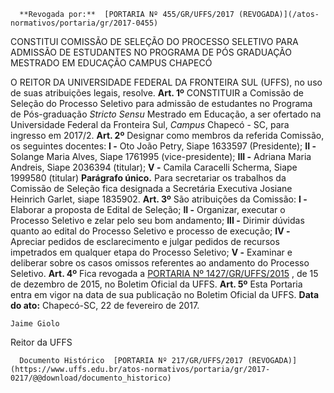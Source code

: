       **Revogada por:**  [PORTARIA Nº 455/GR/UFFS/2017 (REVOGADA)](/atos-normativos/portaria/gr/2017-0455) 

   CONSTITUI COMISSÃO DE SELEÇÃO DO PROCESSO SELETIVO PARA ADMISSÃO DE ESTUDANTES NO PROGRAMA DE PÓS GRADUAÇÃO MESTRADO EM EDUCAÇÃO CAMPUS CHAPECÓ  

 O REITOR DA UNIVERSIDADE FEDERAL DA FRONTEIRA SUL (UFFS), no uso de suas atribuições legais, resolve.   **Art. 1º** CONSTITUIR a Comissão de Seleção do Processo Seletivo para admissão de estudantes no Programa de Pós-graduação *Stricto Sensu* Mestrado em Educação, a ser ofertado na Universidade Federal da Fronteira Sul, *Campus* Chapecó - SC, para ingresso em 2017/2.   **Art. 2º** Designar como membros da referida Comissão, os seguintes docentes: **I -** Oto João Petry, Siape  1633597 (Presidente); **II -** Solange Maria Alves, Siape 1761995 (vice-presidente); **III -** Adriana Maria Andreis, Siape  2036394 (titular); **V -** Camila Caracelli Scherma, Siape 1999580 (titular) **Parágrafo único.** Para secretariar os trabalhos da Comissão de Seleção fica designada a Secretária Executiva Josiane Heinrich Garlet, siape 1835902.   **Art. 3º** São atribuições da Comissão: **I -** Elaborar a proposta de Edital de Seleção; **II -** Organizar, executar o Processo Seletivo e zelar pelo seu bom andamento; **III -** Dirimir dúvidas quanto ao edital do Processo Seletivo e processo de execução; **IV -** Apreciar pedidos de esclarecimento e julgar pedidos de recursos impetrados em qualquer etapa do Processo Seletivo; **V -** Examinar e deliberar sobre os casos omissos referentes ao andamento do Processo Seletivo.   **Art. 4º** Fica revogada a [PORTARIA Nº 1427/GR/UFFS/2015](https://www.uffs.edu.br/atos-normativos/portaria/gr/2015-1427)  , de 15 de dezembro de 2015, no Boletim Oficial da UFFS.   **Art. 5º** Esta Portaria entra em vigor na data de sua publicação no Boletim Oficial da UFFS.      **Data do ato:** Chapecó-SC, 22 de fevereiro de 2017.   
 

    Jaime Giolo   
 Reitor da UFFS 

      Documento Histórico  [PORTARIA Nº 217/GR/UFFS/2017 (REVOGADA)](https://www.uffs.edu.br/atos-normativos/portaria/gr/2017-0217/@@download/documento_historico)     
      